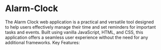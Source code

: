 # Alarm-Clock
The Alarm Clock web application is a practical and versatile tool designed to help users effectively manage their time and set reminders for important tasks and events. Built using vanilla JavaScript, HTML, and CSS, this application offers a seamless user experience without the need for any additional frameworks.
Key Features:
